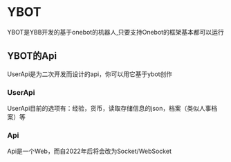 # YBOT
YBOT是YBB开发的基于onebot的机器人,只要支持Onebot的框架基本都可以运行
## YBOT的Api
UserApi是为二次开发而设计的api，你可以用它基于ybot创作
### UserApi
UserApi目前的选项有：经验，货币，读取存储信息的json，档案（类似人事档案）等
### Api
Api是一个Web，而自2022年后将会改为Socket/WebSocket
